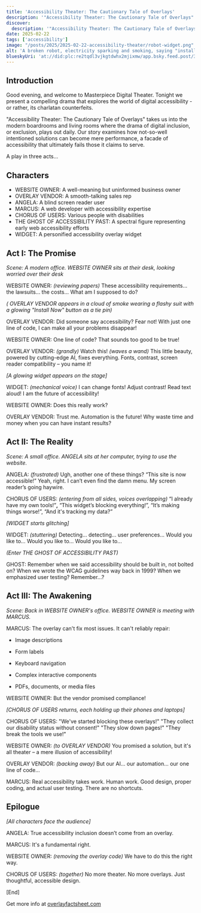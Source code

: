 ```yaml
---
title: 'Accessibility Theater: The Cautionary Tale of Overlays'
description: '"Accessibility Theater: The Cautionary Tale of Overlays" takes us into the modern boardrooms and living rooms where the drama of digital inclusion, or exclusion, plays out daily.'
discover:
  description: '"Accessibility Theater: The Cautionary Tale of Overlays" takes us into the modern boardrooms and living rooms where the drama of digital inclusion, or exclusion, plays out daily. Our story examines how not-so-well intentioned solutions can become mere performance, a facade of accessibility that ultimately fails those it claims to serve.'
date: 2025-02-22
tags: ['accessibility']
image: "/posts/2025/2025-02-22-accessibility-theater/robot-widget.png"
alt: 'A broken robot, electricity sparking and smoking, saying "install me"'
blueskyUri: 'at://did:plc:re2tqdl3vjkgtdwhx2mjixmw/app.bsky.feed.post/3lcgrbxfzr22y'
---
```



## Introduction
Good evening, and welcome to Masterpiece Digital Theater. Tonight we present a compelling drama that explores the world of digital accessibility - or rather, its charlatan counterfeits.

"Accessibility Theater: The Cautionary Tale of Overlays" takes us into the modern boardrooms and living rooms where the drama of digital inclusion, or exclusion, plays out daily. Our story examines how not-so-well intentioned solutions can become mere performance, a facade of accessibility that ultimately fails those it claims to serve.

A play in three acts...

## Characters

*   WEBSITE OWNER: A well-meaning but uninformed business owner
*   OVERLAY VENDOR: A smooth-talking sales rep
*   ANGELA: A blind screen reader user
*   MARCUS: A web developer with accessibility expertise
*   CHORUS OF USERS: Various people with disabilities
*   THE GHOST OF ACCESSIBILITY PAST: A spectral figure representing early web accessibility efforts
*   WIDGET: A personified accessibility overlay widget

## Act I: The Promise

*Scene: A modern office. WEBSITE OWNER sits at their desk, looking worried over their desk*

WEBSITE OWNER: *(reviewing papers)* These accessibility requirements... the lawsuits... the costs... What am I supposed to do?

*( OVERLAY VENDOR appears in a cloud of smoke wearing a flashy suit with a glowing "Install Now" button as a tie pin)*

OVERLAY VENDOR: Did someone say accessibility? Fear not! With just one line of code, I can make all your problems disappear!

WEBSITE OWNER: One line of code? That sounds too good to be true!

OVERLAY VENDOR: *(grandly)* Watch this! *(waves a wand)* This little beauty, powered by cutting-edge AI, fixes everything. Fonts, contrast, screen reader compatibility – you name it!

*\[A glowing widget appears on the stage]*

WIDGET: *(mechanical voice)* I can change fonts! Adjust contrast! Read text aloud! I am the future of accessibility!

WEBSITE OWNER: Does this really work?

OVERLAY VENDOR: Trust me. Automation is the future! Why waste time and money when you can have instant results?

## Act II: The Reality

*Scene: A small office. ANGELA sits at her computer, trying to use the website.*

ANGELA: *(frustrated)* Ugh, another one of these things? “This site is now accessible!” Yeah, right. I can’t even find the damn menu. My screen reader’s going haywire.

CHORUS OF USERS: *(entering from all sides, voices overlapping)* “I already have my own tools!”**,** “This widget’s blocking everything!”, “It’s making things worse!”, “And it's tracking my data?”

*\[WIDGET starts glitching]*

WIDGET: *(stuttering)* Detecting... detecting... user preferences... Would you like to... Would you like to... Would you like to...

*(Enter THE GHOST OF ACCESSIBILITY PAST)*

GHOST: Remember when we said accessibility should be built in, not bolted on? When we wrote the WCAG guidelines way back in 1999? When we emphasized user testing? Remember...?

## Act III: The Awakening

*Scene: Back in WEBSITE OWNER's office. WEBSITE OWNER is meeting with MARCUS.*

MARCUS: The overlay can't fix most issues. It can't reliably repair:

*   Image descriptions

*   Form labels

*   Keyboard navigation

*   Complex interactive components

*   PDFs, documents, or media files

WEBSITE OWNER: But the vendor promised compliance!

*\[CHORUS OF USERS returns, each holding up their phones and laptops]*

CHORUS OF USERS: "We've started blocking these overlays!" "They collect our disability status without consent!" "They slow down pages!" "They break the tools we use!"

WEBSITE OWNER: *(to OVERLAY VENDOR)* You promised a solution, but it's all theater – a mere illusion of accessibility!

OVERLAY VENDOR: *(backing away)* But our AI... our automation... our one line of code...

MARCUS: Real accessibility takes work. Human work. Good design, proper coding, and actual user testing. There are no shortcuts.

## Epilogue

*\[All characters face the audience]*

ANGELA: True accessibility inclusion doesn’t come from an overlay.

MARCUS: It's a fundamental right.

WEBSITE OWNER: *(removing the overlay code)* We have to do this the right way.

CHORUS OF USERS: *(together)* No more theater. No more overlays. Just thoughtful, accessible design.

\[End]

Get more info at [overlayfactsheet.com](https://overlayfactsheet.com/)
